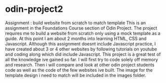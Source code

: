 # odin-project2
Assignment : build website from scratch to match template 
This is an assignment in the Foundations Course section of Odin Project.
The project requires me to build a website from scratch only using a mock template as a guide. At this point I am about 2 months into learning HTML, CSS and Javascript. Although this assignment doesnt include Javascript practice, I have created about 3 or 4 other websites by following tutorials on youtube and coding along which did include Javascript. This project is a great test of all the knowledge ive gained so far. I will first try to code solely off memory and research. Then i will compare and look at other odin project students code as well as the code of the few websites ive built. The image for the template design i need to match will be included in the images folder.